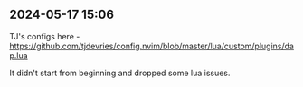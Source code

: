 ## 2024-05-17 15:06
TJ's configs here - https://github.com/tjdevries/config.nvim/blob/master/lua/custom/plugins/dap.lua

It didn't start from beginning and dropped some lua issues.
